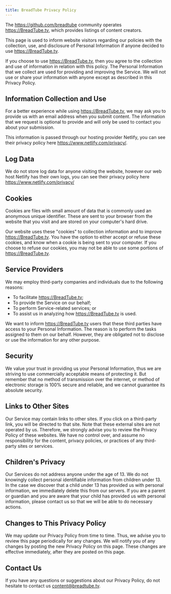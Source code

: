 ```yaml
---
title: BreadTube Privacy Policy
---
```


The https://github.com/breadtube community operates https://BreadTube.tv, which provides listings of content creators.

This page is used to inform website visitors regarding our policies with the collection, use, and disclosure of Personal Information if anyone decided to use https://BreadTube.tv.

If you choose to use https://BreadTube.tv, then you agree to the collection and use of information in relation with this policy. The Personal Information that we collect are used for providing and improving the Service. We will not use or share your information with anyone except as described in this Privacy Policy.

## Information Collection and Use

For a better experience while using https://BreadTube.tv, we may ask you to provide us with an email address when you submit content. The information that we request is optional to provide and will only be used to contact you about your submission.

This information is passed through our hosting provider Netlify, you can see their privacy policy here https://www.netlify.com/privacy/.

## Log Data

We do not store log data for anyone visiting the website, however our web host Netlify has their own logs, you can see their privacy policy here https://www.netlify.com/privacy/

## Cookies

Cookies are files with small amount of data that is commonly used an anonymous unique identifier. These are sent to your browser from the website that you visit and are stored on your computer's hard drive.

Our website uses these "cookies" to collection information and to improve https://BreadTube.tv. You have the option to either accept or refuse these cookies, and know when a cookie is being sent to your computer. If you choose to refuse our cookies, you may not be able to use some portions of https://BreadTube.tv.

## Service Providers

We may employ third-party companies and individuals due to the following reasons:

- To facilitate https://BreadTube.tv;
- To provide the Service on our behalf;
- To perform Service-related services; or
- To assist us in analyzing how https://BreadTube.tv is used.

We want to inform https://BreadTube.tv users that these third parties have access to your Personal Information. The reason is to perform the tasks assigned to them on our behalf. However, they are obligated not to disclose or use the information for any other purpose.

## Security

We value your trust in providing us your Personal Information, thus we are striving to use commercially acceptable means of protecting it. But remember that no method of transmission over the internet, or method of electronic storage is 100% secure and reliable, and we cannot guarantee its absolute security.

## Links to Other Sites

Our Service may contain links to other sites. If you click on a third-party link, you will be directed to that site. Note that these external sites are not operated by us. Therefore, we strongly advise you to review the Privacy Policy of these websites. We have no control over, and assume no responsibility for the content, privacy policies, or practices of any third-party sites or services.

## Children's Privacy

Our Services do not address anyone under the age of 13. We do not knowingly collect personal identifiable information from children under 13. In the case we discover that a child under 13 has provided us with personal information, we immediately delete this from our servers. If you are a parent or guardian and you are aware that your child has provided us with personal information, please contact us so that we will be able to do necessary actions.

## Changes to This Privacy Policy

We may update our Privacy Policy from time to time. Thus, we advise you to review this page periodically for any changes. We will notify you of any changes by posting the new Privacy Policy on this page. These changes are effective immediately, after they are posted on this page.

## Contact Us

If you have any questions or suggestions about our Privacy Policy, do not hesitate to contact us <a href="mailto:content@breadtube.tv">content@breadtube.tv</a>.
